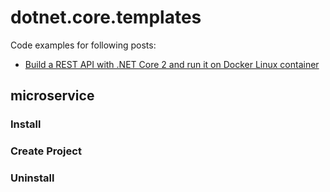 # dotnet.core.templates #

Code examples for following posts:

* <a href="???">Build a REST API with .NET Core 2 and run it on Docker Linux container</a>

## microservice ##

### Install ###

### Create Project ###

### Uninstall ###